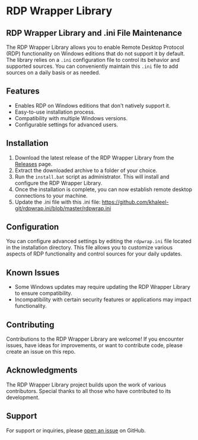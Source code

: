 # RDP Wrapper Library

## RDP Wrapper Library and .ini File Maintenance

The RDP Wrapper Library allows you to enable Remote Desktop Protocol (RDP) functionality on Windows editions that do not support it by default. The library relies on a `.ini` configuration file to control its behavior and supported sources. You can conveniently maintain this `.ini` file to add sources on a daily basis or as needed.

## Features

- Enables RDP on Windows editions that don't natively support it.
- Easy-to-use installation process.
- Compatibility with multiple Windows versions.
- Configurable settings for advanced users.

## Installation

1. Download the latest release of the RDP Wrapper Library from the [Releases](https://github.com/stascorp/rdpwrap/releases) page.
2. Extract the downloaded archive to a folder of your choice.
3. Run the `install.bat` script as administrator. This will install and configure the RDP Wrapper Library.
4. Once the installation is complete, you can now establish remote desktop connections to your machine.
5. Update the .ini file with this .ini file: https://github.com/khaleel-git/rdpwrap.ini/blob/master/rdpwrap.ini

## Configuration

You can configure advanced settings by editing the `rdpwrap.ini` file located in the installation directory. This file allows you to customize various aspects of RDP functionality and control sources for your daily updates.

## Known Issues

- Some Windows updates may require updating the RDP Wrapper Library to ensure compatibility.
- Incompatibility with certain security features or applications may impact functionality.

## Contributing

Contributions to the RDP Wrapper Library are welcome! If you encounter issues, have ideas for improvements, or want to contribute code, please create an issue on this repo.

## Acknowledgments

The RDP Wrapper Library project builds upon the work of various contributors. Special thanks to all those who have contributed to its development.

## Support

For support or inquiries, please [open an issue](https://github.com/khaleel-git/rdpwrap.ini/issues) on GitHub.


